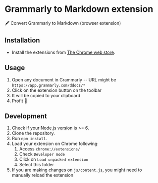 # Grammarly to Markdown extension

🖋 Convert Grammarly to Markdown (browser extension)

## Installation
- Install the extensions from [The Chrome web store](https://chrome.google.com/webstore/detail/grammarly-to-markdown/bjodbpcjeogaihbekannledankhcjbgo).
## Usage

1. Open any document in Grammarly -- URL might be `https://app.grammarly.com/ddocs/*`
1. Click on the extension button on the toolbar
1. It will be copied to your clipboard
1. Profit 🚀

## Development

1. Check if your Node.js version is >= 6.
1. Clone the repository.
1. Run `npm install`.
1. Load your extension on Chrome following:
    1. Access `chrome://extensions/`
    2. Check `Developer mode`
    3. Click on `Load unpacked extension`
    4. Select this folder
1. If you are making changes on `js/content.js`, you might need to manually reload the extension
